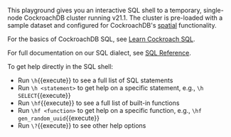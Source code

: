 This playground gives you an interactive SQL shell to a temporary, single-node CockroachDB cluster running v21.1. The cluster is pre-loaded with a sample dataset and configured for CockroachDB's [spatial](https://www.cockroachlabs.com/docs/v20.2/spatial-features.html) functionality.

For the basics of CockroachDB SQL, see [Learn Cockroach SQL](https://www.cockroachlabs.com/docs/v21.1/learn-cockroachdb-sql.html).

For full documentation on our SQL dialect, see [SQL Reference](https://www.cockroachlabs.com/docs/v21.1/sql-statements.html).

To get help directly in the SQL shell:
- Run `\h`{{execute}} to see a full list of SQL statements
- Run `\h <statement>` to get help on a specific statement, e.g., `\h SELECT`{{execute}}
- Run `\hf`{{execute}} to see a full list of built-in functions
- Run `\hf <function>` to get help on a specific function, e.g., `\hf gen_random_uuid`{{execute}}
- Run `\?`{{execute}} to see other help options
